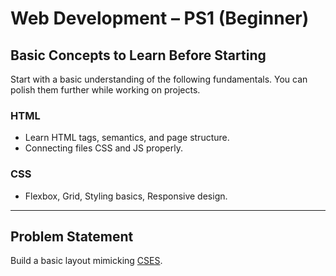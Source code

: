 # Web Development – PS1 (Beginner)

## Basic Concepts to Learn Before Starting

Start with a basic understanding of the following fundamentals. You can polish them further while working on projects.

### HTML
- Learn HTML tags, semantics, and page structure.
- Connecting files CSS and JS properly.

### CSS
- Flexbox, Grid, Styling basics, Responsive design.

---

## Problem Statement
Build a basic layout mimicking [CSES](https://cses.fi/).

